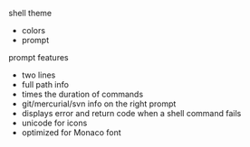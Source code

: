 shell theme

  * colors
  * prompt

prompt features

  * two lines
  * full path info
  * times the duration of commands
  * git/mercurial/svn info on the right prompt
  * displays error and return code when a shell command fails
  * unicode for icons
  * optimized for Monaco font
